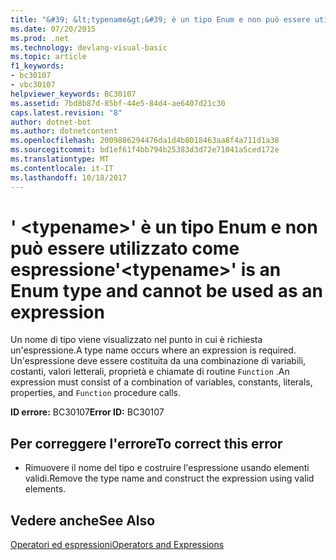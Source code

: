 ```yaml
---
title: "&#39; &lt;typename&gt;&#39; è un tipo Enum e non può essere utilizzato come espressione"
ms.date: 07/20/2015
ms.prod: .net
ms.technology: devlang-visual-basic
ms.topic: article
f1_keywords:
- bc30107
- vbc30107
helpviewer_keywords: BC30107
ms.assetid: 7bd8b87d-85bf-44e5-84d4-ae6407d21c30
caps.latest.revision: "8"
author: dotnet-bot
ms.author: dotnetcontent
ms.openlocfilehash: 2009886294476da1d4b8018463aa8f4a711d1a38
ms.sourcegitcommit: bd1ef61f4bb794b25383d3d72e71041a5ced172e
ms.translationtype: MT
ms.contentlocale: it-IT
ms.lasthandoff: 10/18/2017
---
```

# <a name="39lttypenamegt39-is-an-enum-type-and-cannot-be-used-as-an-expression"></a><span data-ttu-id="8292a-102">&#39; &lt;typename&gt;&#39; è un tipo Enum e non può essere utilizzato come espressione</span><span class="sxs-lookup"><span data-stu-id="8292a-102">&#39;&lt;typename&gt;&#39; is an Enum type and cannot be used as an expression</span></span>
<span data-ttu-id="8292a-103">Un nome di tipo viene visualizzato nel punto in cui è richiesta un'espressione.</span><span class="sxs-lookup"><span data-stu-id="8292a-103">A type name occurs where an expression is required.</span></span> <span data-ttu-id="8292a-104">Un'espressione deve essere costituita da una combinazione di variabili, costanti, valori letterali, proprietà e chiamate di routine `Function` .</span><span class="sxs-lookup"><span data-stu-id="8292a-104">An expression must consist of a combination of variables, constants, literals, properties, and `Function` procedure calls.</span></span>  
  
 <span data-ttu-id="8292a-105">**ID errore:** BC30107</span><span class="sxs-lookup"><span data-stu-id="8292a-105">**Error ID:** BC30107</span></span>  
  
## <a name="to-correct-this-error"></a><span data-ttu-id="8292a-106">Per correggere l'errore</span><span class="sxs-lookup"><span data-stu-id="8292a-106">To correct this error</span></span>  
  
-   <span data-ttu-id="8292a-107">Rimuovere il nome del tipo e costruire l'espressione usando elementi validi.</span><span class="sxs-lookup"><span data-stu-id="8292a-107">Remove the type name and construct the expression using valid elements.</span></span>  
  
## <a name="see-also"></a><span data-ttu-id="8292a-108">Vedere anche</span><span class="sxs-lookup"><span data-stu-id="8292a-108">See Also</span></span>  
 [<span data-ttu-id="8292a-109">Operatori ed espressioni</span><span class="sxs-lookup"><span data-stu-id="8292a-109">Operators and Expressions</span></span>](../../visual-basic/programming-guide/language-features/operators-and-expressions/index.md)
